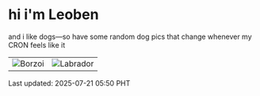 # hi i'm Leoben

and i like dogs—so have some random dog pics that change whenever my CRON feels like it

|  |  |
|--------|----------|
| ![Borzoi](https://random-dog-vercel.vercel.app/api/random-borzoi?v=1753048218) | ![Labrador](https://random-dog-vercel.vercel.app/api/random-labrador?v=1753048218) |

Last updated: 2025-07-21 05:50 PHT
